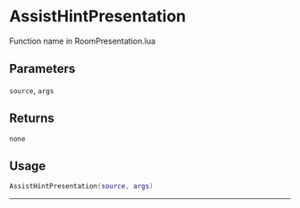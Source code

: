 # AssistHintPresentation
Function name in RoomPresentation.lua
## Parameters
`source`, `args`
## Returns
`none`
## Usage
```lua
AssistHintPresentation(source, args)
```
---
